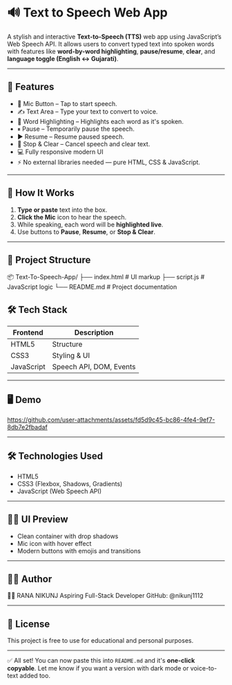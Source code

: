 
# 🔊 Text to Speech Web App

A stylish and interactive **Text-to-Speech (TTS)** web app using JavaScript’s Web Speech API. It allows users to convert typed text into spoken words with features like **word-by-word highlighting**, **pause/resume**, **clear**, and **language toggle (English ↔ Gujarati)**.

---

## 🌟 Features

- 🎤 Mic Button – Tap to start speech.
- ✍️ Text Area – Type your text to convert to voice.
- 🔦 Word Highlighting – Highlights each word as it's spoken.
- ⏸ Pause – Temporarily pause the speech.
- ▶️ Resume – Resume paused speech.
- 🛑 Stop & Clear – Cancel speech and clear text.
- 💻 Fully responsive modern UI
- ⚡ No external libraries needed — pure HTML, CSS & JavaScript.


---

## 🚀 How It Works

1. **Type or paste** text into the box.
2. **Click the Mic** icon to hear the speech.
3. While speaking, each word will be **highlighted live**.
4. Use buttons to **Pause**, **Resume**, or **Stop & Clear**.

---

## 📁 Project Structure

📦 Text-To-Speech-App/
├── index.html # UI markup
├── script.js # JavaScript logic
└── README.md # Project documentation


## 🛠 Tech Stack

| Frontend  | Description                  |
|-----------|------------------------------|
| HTML5     | Structure                    |
| CSS3      | Styling & UI                 |
| JavaScript | Speech API, DOM, Events     |

---



## 🖥 Demo



https://github.com/user-attachments/assets/fd5d9c45-bc86-4fe4-9ef7-8db7e2fbadaf



---

## 🛠 Technologies Used

- HTML5
- CSS3 (Flexbox, Shadows, Gradients)
- JavaScript (Web Speech API)

---

## 🧑‍🎨 UI Preview

- Clean container with drop shadows
- Mic icon with hover effect
- Modern buttons with emojis and transitions


---


## 🧑‍💻 Author
👨‍💻 RANA NIKUNJ
Aspiring Full-Stack Developer
GitHub: @nikunj1112

---


## 📜 License
This project is free to use for educational and personal purposes.

---


✅ All set! You can now paste this into `README.md` and it's **one-click copyable**. Let me know if you want a version with dark mode or voice-to-text added too.
